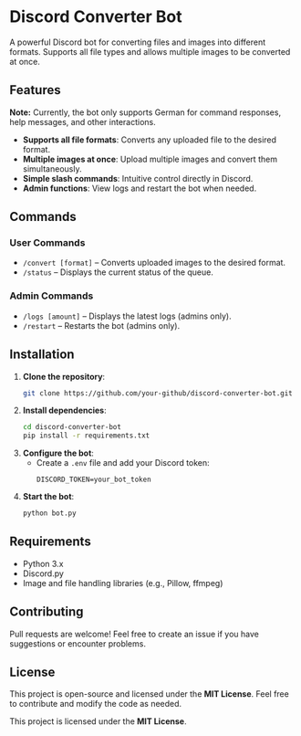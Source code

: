 # Discord Converter Bot

A powerful Discord bot for converting files and images into different formats. Supports all file types and allows multiple images to be converted at once.

## Features

**Note:** Currently, the bot only supports German for command responses, help messages, and other interactions.

- **Supports all file formats**: Converts any uploaded file to the desired format.
- **Multiple images at once**: Upload multiple images and convert them simultaneously.
- **Simple slash commands**: Intuitive control directly in Discord.
- **Admin functions**: View logs and restart the bot when needed.

## Commands

### User Commands

- `/convert [format]` – Converts uploaded images to the desired format.
- `/status` – Displays the current status of the queue.

### Admin Commands

- `/logs [amount]` – Displays the latest logs (admins only).
- `/restart` – Restarts the bot (admins only).

## Installation

1. **Clone the repository**:
   ```bash
   git clone https://github.com/your-github/discord-converter-bot.git
   ```
2. **Install dependencies**:
   ```bash
   cd discord-converter-bot
   pip install -r requirements.txt
   ```
3. **Configure the bot**:
   - Create a `.env` file and add your Discord token:
     ```
     DISCORD_TOKEN=your_bot_token
     ```
4. **Start the bot**:
   ```bash
   python bot.py
   ```

## Requirements

- Python 3.x
- Discord.py
- Image and file handling libraries (e.g., Pillow, ffmpeg)

## Contributing

Pull requests are welcome! Feel free to create an issue if you have suggestions or encounter problems.

## License

This project is open-source and licensed under the **MIT License**. Feel free to contribute and modify the code as needed.

This project is licensed under the **MIT License**.
